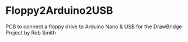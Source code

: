 # Floppy2Arduino2USB
PCB to connect a floppy drive to Arduino Nano &amp; USB for the DrawBridge Project by Rob Smith
